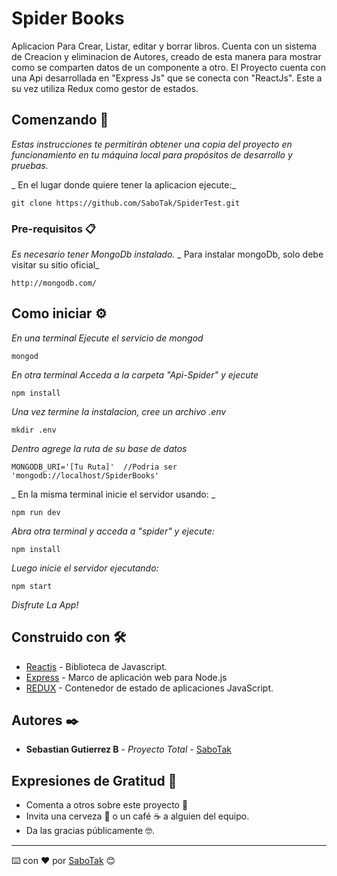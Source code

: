 # Spider Books

Aplicacion Para Crear, Listar, editar y borrar libros. Cuenta con un sistema de Creacion y eliminacion de Autores, creado de esta manera para mostrar como se comparten datos de un componente a otro. El Proyecto cuenta con una Api desarrollada en "Express Js" que se conecta con "ReactJs". Este a su vez utiliza Redux como gestor de estados.

## Comenzando 🚀

_Estas instrucciones te permitirán obtener una copia del proyecto en funcionamiento en tu máquina local para propósitos de desarrollo y pruebas._

_ En el lugar donde quiere tener la aplicacion ejecute:_

```
git clone https://github.com/SaboTak/SpiderTest.git
```


### Pre-requisitos 📋

_Es necesario tener MongoDb instalado._
_ Para instalar mongoDb, solo debe visitar su sitio oficial_

```
http://mongodb.com/
```


## Como iniciar ⚙️

_En una terminal Ejecute el servicio de mongod_

```
mongod
```
_En otra terminal Acceda a la carpeta "Api-Spider" y ejecute_

```
npm install
```


_Una vez termine la instalacion, cree un archivo .env_

```
mkdir .env
```

_Dentro agrege la ruta de su base de datos_

```
MONGODB_URI='[Tu Ruta]'  //Podria ser  'mongodb://localhost/SpiderBooks'
```

_ En la misma terminal inicie el servidor usando: _

```
npm run dev
```

_Abra otra terminal y acceda a "spider" y ejecute:_

```
npm install 
```

_Luego inicie el servidor ejecutando:_

```
npm start
```

_Disfrute La App!_


## Construido con 🛠️

* [Reactjs](https://es.reactjs.org/) - Biblioteca de Javascript.
* [Express](https://expressjs.com/es/) - Marco de aplicación web para Node.js
* [REDUX](https://es.redux.js.org/) - Contenedor de estado de aplicaciones JavaScript.

## Autores ✒️

* **Sebastian Gutierrez B** - *Proyecto Total* - [SaboTak](https://github.com/SaboTak)

## Expresiones de Gratitud 🎁

* Comenta a otros sobre este proyecto 📢
* Invita una cerveza 🍺 o un café ☕ a alguien del equipo. 
* Da las gracias públicamente 🤓.

---
⌨️ con ❤️ por [SaboTak](https://github.com/SaboTak) 😊

